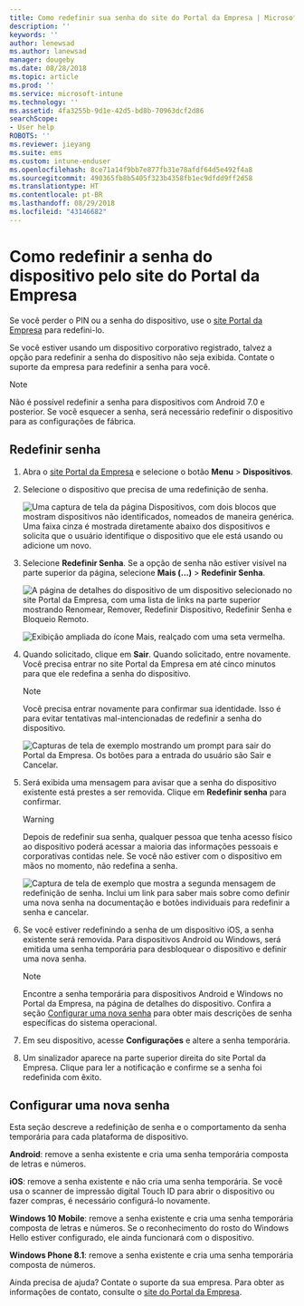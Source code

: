 ```yaml
---
title: Como redefinir sua senha do site do Portal da Empresa | Microsoft Docs
description: ''
keywords: ''
author: lenewsad
ms.author: lanewsad
manager: dougeby
ms.date: 08/28/2018
ms.topic: article
ms.prod: ''
ms.service: microsoft-intune
ms.technology: ''
ms.assetid: 4fa3255b-9d1e-42d5-bd8b-70963dcf2d86
searchScope:
- User help
ROBOTS: ''
ms.reviewer: jieyang
ms.suite: ems
ms.custom: intune-enduser
ms.openlocfilehash: 8ce71a14f9bb7e877fb31e78afdf64d5e492f4a8
ms.sourcegitcommit: 490365fb8b5405f323b4358fb1ec9dfdd9ff2d58
ms.translationtype: HT
ms.contentlocale: pt-BR
ms.lasthandoff: 08/29/2018
ms.locfileid: "43146682"
---
```

# <a name="how-to-reset-your-device-passcode-from-the-company-portal-website"></a>Como redefinir a senha do dispositivo pelo site do Portal da Empresa

Se você perder o PIN ou a senha do dispositivo, use o [site Portal da Empresa](https://portal.manage.microsoft.com) para redefini-lo.  

Se você estiver usando um dispositivo corporativo registrado, talvez a opção para redefinir a senha do dispositivo não seja exibida. Contate o suporte da empresa para redefinir a senha para você.

   > [!NOTE]
   > Não é possível redefinir a senha para dispositivos com Android 7.0 e posterior. Se você esquecer a senha, será necessário redefinir o dispositivo para as configurações de fábrica. 

## <a name="reset-your-passcode"></a>Redefinir senha

1.  Abra o [site Portal da Empresa](https://portal.manage.microsoft.com) e selecione o botão __Menu__ > __Dispositivos__.  

2. Selecione o dispositivo que precisa de uma redefinição de senha.  

    ![Uma captura de tela da página Dispositivos, com dois blocos que mostram dispositivos não identificados, nomeados de maneira genérica. Uma faixa cinza é mostrada diretamente abaixo dos dispositivos e solicita que o usuário identifique o dispositivo que ele está usando ou adicione um novo.](./media/rename-reset-device-step2-1808.png) 

3. Selecione **Redefinir Senha**. Se a opção de senha não estiver visível na parte superior da página, selecione **Mais (…)** > **Redefinir Senha**.   

   ![A página de detalhes do dispositivo de um dispositivo selecionado no site Portal da Empresa, com uma lista de links na parte superior mostrando Renomear, Remover, Redefinir Dispositivo, Redefinir Senha e Bloqueio Remoto. ](./media/rename-reset-device-1808.png)   

    ![Exibição ampliada do ícone Mais, realçado com uma seta vermelha.](./media/rename-reset-device-step3-more-1808.png)  

4. Quando solicitado, clique em **Sair**. Quando solicitado, entre novamente. Você precisa entrar no site Portal da Empresa em até cinco minutos para que ele redefina a senha do dispositivo.  

   > [!NOTE]
   > Você precisa entrar novamente para confirmar sua identidade. Isso é para evitar tentativas mal-intencionadas de redefinir a senha do dispositivo.

   ![Capturas de tela de exemplo mostrando um prompt para sair do Portal da Empresa. Os botões para a entrada do usuário são Sair e Cancelar.](./media/iwp-reset-passcode-popup-1808.png)

5. Será exibida uma mensagem para avisar que a senha do dispositivo existente está prestes a ser removida. Clique em **Redefinir senha** para confirmar.  
    > [!WARNING]
    > Depois de redefinir sua senha, qualquer pessoa que tenha acesso físico ao dispositivo poderá acessar a maioria das informações pessoais e corporativas contidas nele. Se você não estiver com o dispositivo em mãos no momento, não redefina a senha.  

   ![Captura de tela de exemplo que mostra a segunda mensagem de redefinição de senha. Inclui um link para saber mais sobre como definir uma nova senha na documentação e botões individuais para redefinir a senha e cancelar.](./media/iwp-reset-passcode-popup2-1808.png) 

6. Se você estiver redefinindo a senha de um dispositivo iOS, a senha existente será removida. Para dispositivos Android ou Windows, será emitida uma senha temporária para desbloquear o dispositivo e definir uma nova senha. 

   > [!NOTE]
   > Encontre a senha temporária para dispositivos Android e Windows no Portal da Empresa, na página de detalhes do dispositivo. Confira a seção [Configurar uma nova senha](reset-your-passcode-cpwebsite.md#set-up-a-new-passcode) para obter mais descrições de senha específicas do sistema operacional.  
   
7. Em seu dispositivo, acesse **Configurações** e altere a senha temporária. 

8. Um sinalizador aparece na parte superior direita do site Portal da Empresa. Clique para ler a notificação e confirme se a senha foi redefinida com êxito.  

## <a name="set-up-a-new-passcode"></a>Configurar uma nova senha  

Esta seção descreve a redefinição de senha e o comportamento da senha temporária para cada plataforma de dispositivo.  

**Android**: remove a senha existente e cria uma senha temporária composta de letras e números.

**iOS**: remove a senha existente e não cria uma senha temporária. Se você usa o scanner de impressão digital Touch ID para abrir o dispositivo ou fazer compras, é necessário configurá-lo novamente.  

**Windows 10 Mobile**: remove a senha existente e cria uma senha temporária composta de letras e números. Se o reconhecimento do rosto do Windows Hello estiver configurado, ele ainda funcionará com o dispositivo.
    
**Windows Phone 8.1**: remove a senha existente e cria uma senha temporária composta de números.  

Ainda precisa de ajuda? Contate o suporte da sua empresa. Para obter as informações de contato, consulte o [site do Portal da Empresa](https://go.microsoft.com/fwlink/?linkid=2010980).  
